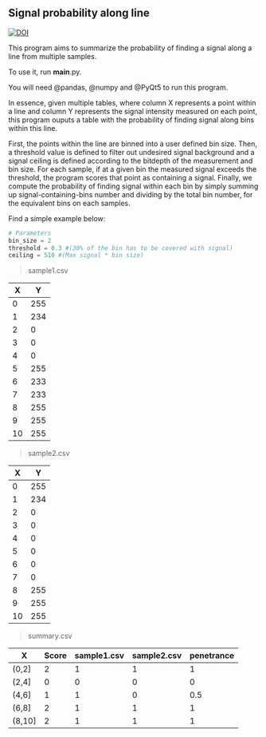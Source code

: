 ## Signal probability along line

[![DOI](https://zenodo.org/badge/457620356.svg)](https://zenodo.org/badge/latestdoi/457620356)

This program aims to summarize the probability of finding a signal along a line from multiple samples.

To use it, run __main__.py.

You will need @pandas, @numpy and @PyQt5 to run this program.

In essence, given multiple tables, where column X represents a point within a line and column Y represents the signal intensity measured on each point, this program ouputs a table with the probability of finding signal along bins within this line.

First, the points within the line are binned into a user defined bin size.  Then, a threshold value is defined to filter out undesired signal background and a signal ceiling is defined according to the bitdepth of the measurement and bin size.  For each sample, if at a given bin the measured signal exceeds the threshold, the program scores that point as containing a signal.  Finally, we compute the probability of finding signal within each bin by simply summing up signal-containing-bins number and dividing by the total bin number, for the equivalent bins on each samples.

Find a simple example below:


```python
# Parameters
bin_size = 2
threshold = 0.3 #(30% of the bin has to be covered with signal)
ceiling = 510 #(Max signal * bin size)
```

>sample1.csv

| X | Y |
| - | - |
| 0 | 255 |
| 1 | 234 |
| 2 | 0 |
| 3 | 0 |
| 4 | 0 |
| 5 | 255 |
| 6 | 233 |
| 7 | 233 |
| 8 | 255 |
| 9 | 255 |
| 10 | 255 |

>sample2.csv

| X | Y |
| - | - |
| 0 | 255 |
| 1 | 234 |
| 2 | 0 |
| 3 | 0 |
| 4 | 0 |
| 5 | 0 |
| 6 | 0 |
| 7 | 0 |
| 8 | 255 |
| 9 | 255 |
| 10 | 255 |

>summary.csv

| X | Score |	sample1.csv | sample2.csv | penetrance |
| - | ----- | ----------- | ----------- | ---------- |
| (0,2] | 2 | 1 | 1 | 1 |
| (2,4] | 0 | 0 | 0 | 0 |
| (4,6] | 1 | 1 | 0 | 0.5 |
| (6,8] | 2 | 1 | 1 | 1 |
| (8,10] | 2 | 1 | 1 | 1 |

